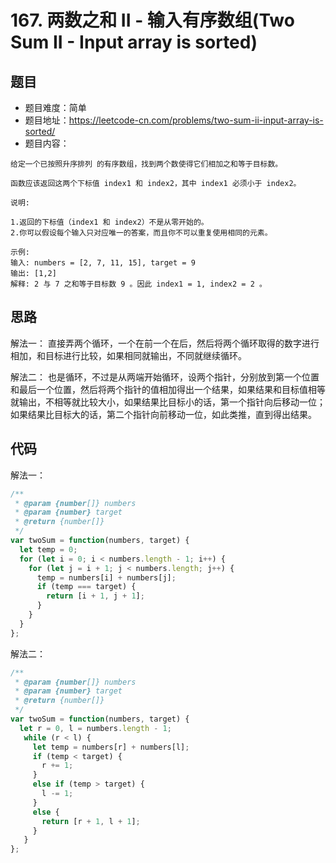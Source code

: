 # 167. 两数之和 II - 输入有序数组(Two Sum II - Input array is sorted)

## 题目
* 题目难度：简单
* 题目地址：https://leetcode-cn.com/problems/two-sum-ii-input-array-is-sorted/
* 题目内容：
```
给定一个已按照升序排列 的有序数组，找到两个数使得它们相加之和等于目标数。

函数应该返回这两个下标值 index1 和 index2，其中 index1 必须小于 index2。

说明:

1.返回的下标值（index1 和 index2）不是从零开始的。
2.你可以假设每个输入只对应唯一的答案，而且你不可以重复使用相同的元素。

示例:
输入: numbers = [2, 7, 11, 15], target = 9
输出: [1,2]
解释: 2 与 7 之和等于目标数 9 。因此 index1 = 1, index2 = 2 。
```


## 思路
解法一：
直接弄两个循环，一个在前一个在后，然后将两个循环取得的数字进行相加，和目标进行比较，如果相同就输出，不同就继续循环。

解法二：
也是循环，不过是从两端开始循环，设两个指针，分别放到第一个位置和最后一个位置，然后将两个指针的值相加得出一个结果，如果结果和目标值相等就输出，不相等就比较大小，如果结果比目标小的话，第一个指针向后移动一位；如果结果比目标大的话，第二个指针向前移动一位，如此类推，直到得出结果。


## 代码
解法一：
```JavaScript
/**
 * @param {number[]} numbers
 * @param {number} target
 * @return {number[]}
 */
var twoSum = function(numbers, target) {
  let temp = 0;
  for (let i = 0; i < numbers.length - 1; i++) {
    for (let j = i + 1; j < numbers.length; j++) {
      temp = numbers[i] + numbers[j];
      if (temp === target) {
        return [i + 1, j + 1];
      }
    }
  }
};
```

解法二：
```JavaScript
/**
 * @param {number[]} numbers
 * @param {number} target
 * @return {number[]}
 */
var twoSum = function(numbers, target) {
  let r = 0, l = numbers.length - 1;
   while (r < l) {
     let temp = numbers[r] + numbers[l];
     if (temp < target) {
       r += 1;
     }
     else if (temp > target) {
       l -= 1;
     }
     else {
       return [r + 1, l + 1];
     }
   }
};
```